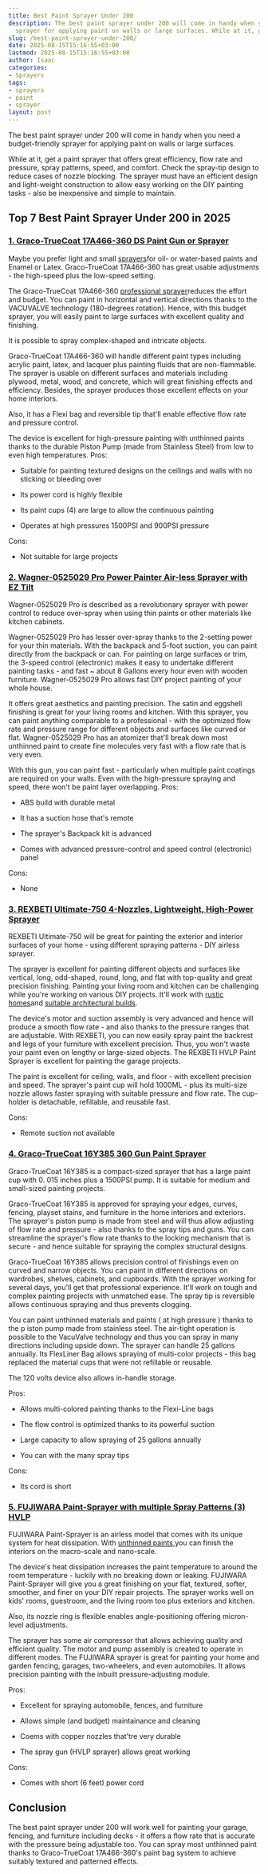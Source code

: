 ```yaml
---
title: Best Paint Sprayer Under 200
description: The best paint sprayer under 200 will come in handy when you need a budget-friendly
  sprayer for applying paint on walls or large surfaces. While at it, get a...
slug: /best-paint-sprayer-under-200/
date: 2025-08-15T15:16:55+03:00
lastmod: 2025-08-15T15:16:55+03:00
author: Isaac
categories:
- Sprayers
tags:
- sprayers
- paint
- sprayer
layout: post
---
```

The best paint sprayer under 200 will come in handy when you need a budget-friendly sprayer for applying paint on walls or large surfaces.

While at it, get a paint sprayer that offers great efficiency, flow rate and pressure, spray patterns, speed, and comfort. Check the spray-tip design to reduce cases of nozzle blocking. The sprayer must have an efficient design and light-weight construction to allow easy working on the DIY painting tasks - also be inexpensive and simple to maintain.

## Top 7 Best Paint Sprayer Under 200 in 2025

###  [1. Graco-TrueCoat 17A466-360 DS Paint Gun or Sprayer](https://www.amazon.com/dp/B00NHX6UWY/?tag=p-policy-20)

Maybe you prefer light and small [sprayers](https://pestpolicy.com/best-paint-sprayer-for-ceiling/)for oil- or water-based paints and Enamel or Latex. Graco-TrueCoat 17A466-360 has great usable adjustments - the high-speed plus the low-speed setting.

The Graco-TrueCoat 17A466-360 [professional sprayer](https://pestpolicy.com/best-professional-airless-paint-sprayer/)reduces the effort and budget. You can paint in horizontal and vertical directions thanks to the VACUVALVE technology (180-degrees rotation). Hence, with this budget sprayer, you will easily paint to large surfaces with excellent quality and finishing.

It is possible to spray complex-shaped and intricate objects.

Graco-TrueCoat 17A466-360 will handle different paint types including acrylic paint, latex, and lacquer plus painting fluids that are non-flammable. The sprayer is usable on different surfaces and materials including plywood, metal, wood, and concrete, which will great finishing effects and efficiency. Besides, the sprayer produces those excellent effects on your home interiors.

Also, it has a Flexi bag and reversible tip that'll enable effective flow rate and pressure control.

The device is excellent for high-pressure painting with unthinned paints thanks to the durable Piston Pump (made from Stainless Steel) from low to even high temperatures.
Pros:

- Suitable for painting textured designs on the ceilings and walls with no sticking or bleeding over

- Its power cord is highly flexible

- Its paint cups (4) are large to allow the continuous painting

- Operates at high pressures 1500PSI and 900PSI pressure

Cons:

- Not suitable for large projects

###  [2. Wagner-0525029 Pro Power Painter Air-less Sprayer with EZ Tilt](https://www.amazon.com/dp/B008KS9LW2/?tag=p-policy-20)

Wagner-0525029 Pro is described as a revolutionary sprayer with power control to reduce over-spray when using thin paints or other materials like kitchen cabinets.

Wagner-0525029 Pro has lesser over-spray thanks to the 2-setting power for your thin materials. With the backpack and 5-foot suction, you can paint directly from the backpack or can. For painting on large surfaces or trim, the 3-speed control (electronic) makes it easy to undertake different painting tasks - and fast ~ about 8 Gallons every hour even with wooden furniture. Wagner-0525029 Pro allows fast DIY project painting of your whole house.

It offers great aesthetics and painting precision. The satin and eggshell finishing is great for your living rooms and kitchen. With this sprayer, you can paint anything comparable to a professional - with the optimized flow rate and pressure range for different objects and surfaces like curved or flat. Wagner-0525029 Pro has an atomizer that'll break down most unthinned paint to create fine molecules very fast with a flow rate that is very even.

With this gun, you can paint fast - particularly when multiple paint coatings are required on your walls. Even with the high-pressure spraying and speed, there won't be paint layer overlapping.
Pros:

- ABS build with durable metal

- It has a suction hose that's remote

- The sprayer's Backpack kit is advanced

- Comes with advanced pressure-control and speed control (electronic) panel

Cons:

- None

###  [3. REXBETI Ultimate-750 4-Nozzles, Lightweight, High-Power Sprayer](https://www.amazon.com/dp/B07DLR5FK2/?tag=p-policy-20)

REXBETI Ultimate-750 will be great for painting the exterior and interior surfaces of your home - using different spraying patterns - DIY airless sprayer.

The sprayer is excellent for painting different objects and surfaces like vertical, long, odd-shaped, round, long, and flat with top-quality and great precision finishing. Painting your living room and kitchen can be challenging while you're working on various DIY projects. It'll work with [rustic homes](https://spraygadgets.com/how-does-painting-prevent-corrosion/)and [suitable architectural builds](https://spraygadgets.com/outside-color-of-indian-house/).

The device's motor and suction assembly is very advanced and hence will produce a smooth flow rate - and also thanks to the pressure ranges that are adjustable. With REXBETI, you can now easily spray paint the backrest and legs of your furniture with excellent precision. Thus, you won't waste your paint even on lengthy or large-sized objects. The REXBETI HVLP Paint Sprayer is excellent for painting the garage projects.

The paint is excellent for ceiling, walls, and floor - with excellent precision and speed. The sprayer's paint cup will hold 1000ML - plus its multi-size nozzle allows faster spraying with suitable pressure and flow rate. The cup-holder is detachable, refillable, and reusable fast.

Cons:

- Remote suction not available

###  [4. Graco-TrueCoat 16Y385 360 Gun Paint Sprayer](https://www.amazon.com/dp/B00NHXEOCW/?tag=p-policy-20)

Graco-TrueCoat 16Y385 is a compact-sized sprayer that has a large paint cup with 0. 015 inches plus a 1500PSI pump. It is suitable for medium and small-sized painting projects.

Graco-TrueCoat 16Y385 is approved for spraying your edges, curves, fencing, playset stains, and furniture in the home interiors and exteriors. The sprayer's piston pump is made from steel and will thus allow adjusting of flow rate and pressure - also thanks to the spray tips and guns. You can streamline the sprayer's flow rate thanks to the locking mechanism that is secure - and hence suitable for spraying the complex structural designs.

Graco-TrueCoat 16Y385 allows precision control of finishings even on curved and narrow objects. You can paint in different directions on wardrobes, shelves, cabinets, and cupboards. With the sprayer working for several days, you'll get that professional experience. It'll work on tough and complex painting projects with unmatched ease. The spray tip is reversible allows continuous spraying and thus prevents clogging.

You can paint unthinned materials and paints ( at high pressure ) thanks to the p iston pump made from stainless steel. The air-tight operation is possible to the VacuValve technology and thus you can spray in many directions including upside down. The sprayer can handle 25 gallons annually. Its FlexLiner Bag allows spraying of multi-color projects - this bag replaced the material cups that were not refillable or reusable.

The 120 volts device also allows in-handle storage.

Pros:

- Allows multi-colored painting thanks to the Flexi-Line bags

- The flow control is optimized thanks to its powerful suction

- Large capacity to allow spraying of 25 gallons annually

- You can with the many spray tips

Cons:

- Its cord is short

###  [5. FUJIWARA Paint-Sprayer with multiple Spray Patterns (3) HVLP](https://www.amazon.com/dp/B07J5FJS79/?tag=p-policy-20)

FUJIWARA Paint-Sprayer is an airless model that comes with its unique system for heat dissipation. With [unthinned paints](https://pestpolicy.com/best-paint-sprayer-for-doors/),you can finish the interiors on the macro-scale and nano-scale.

The device's heat dissipation increases the paint temperature to around the room temperature - luckily with no breaking down or leaking. FUJIWARA Paint-Sprayer will give you a great finishing on your flat, textured, softer, smoother, and finer on your DIY repair projects. The sprayer works well on kids' rooms, guestroom, and the living room too plus exteriors and kitchen.

Also, its nozzle ring is flexible enables angle-positioning offering micron-level adjustments.

The sprayer has some air compressor that allows achieving quality and efficient quality. The motor and pump assembly is created to operate in different modes. The FUJIWARA sprayer is great for painting your home and garden fencing, garages, two-wheelers, and even automobiles. It allows precision painting with the inbuilt pressure-adjusting module.

Pros:

- Excellent for spraying automobile, fences, and furniture

- Allows simple (and budget) maintainance and cleaning

- Coems with copper nozzles that'tre very durable

- The spray gun (HVLP sprayer) allows great working

Cons:

- Comes with short (6 feet) power cord

##  Conclusion

The best paint sprayer under 200 will work well for painting your garage, fencing, and furniture including decks - it offers a flow rate that is accurate with the pressure being adjustable too. You can spray most unthinned paint thanks to Graco-TrueCoat 17A466-360's paint bag system to achieve suitably textured and patterned effects.

